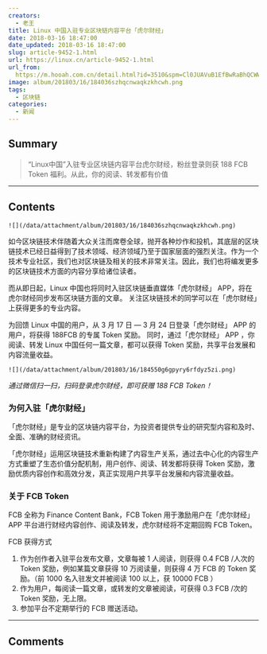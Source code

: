 ```yaml
---
creators:
  - 老王
title: Linux 中国入驻专业区块链内容平台「虎尔财经」
date: 2018-03-16 18:47:00
date_updated: 2018-03-16 18:47:00
slug: article-9452-1.html
url: https://linux.cn/article-9452-1.html
url_from: 
  https://m.hooah.com.cn/detail.html?id=3510&spm=Cl0JUAVuB1EfBwRaBhQCWW8NFQhSVV1IAQBSW1cDAwAHU1JaDAcFUg4DAgAaD1NXBh0ABAkJGw1R
image: album/201803/16/184036szhqcnwaqkzkhcwh.png
tags:
  - 区块链
categories:
  - 新闻
---
```


## Summary

> “Linux中国”入驻专业区块链内容平台虎尔财经，粉丝登录则获 188 FCB Token 福利。从此，你的阅读、转发都有价值

***

<!-- more -->

## Contents

`![](/data/attachment/album/201803/16/184036szhqcnwaqkzkhcwh.png)`

如今区块链技术伴随着大众关注而席卷全球，抛开各种炒作和投机，其底层的区块链技术已经日益得到了技术领域、经济领域乃至于国家层面的强烈关注。作为一个技术专业社区，我们也对区块链及相关的技术非常关注。因此，我们也将编发更多的区块链技术方面的内容分享给诸位读者。

而从即日起，Linux 中国也将同时入驻区块链垂直媒体「虎尔财经」 APP，将在虎尔财经同步发布区块链方面的文章。 关注区块链技术的同学可以在「虎尔财经」上获得更多的专业内容。

为回馈 Linux 中国的用户，从 3 月 17 日 — 3 月 24 日登录「虎尔财经」 APP 的用户，将获得 188FCB 的专属 Token 奖励。 同时，通过「虎尔财经」 APP ，你阅读、转发 Linux 中国任何一篇文章，都可以获得 Token 奖励，共享平台发展和内容流量收益。

`![](/data/attachment/album/201803/16/184550g6gpyry6rfdyz5zi.png)`

*通过微信扫一扫，扫码登录虎尔财经，即可获赠 188 FCB Token！*

### 为何入驻「虎尔财经」

「虎尔财经」是专业的区块链内容平台，为投资者提供专业的研究型内容和及时、全面、准确的财经资讯。

「虎尔财经」运用区块链技术重新构建了内容生产关系，通过去中心化的内容生产方式重塑了生态价值分配机制，用户创作、阅读、转发都将获得 Token 奖励，激励优质内容创作和高效分发，真正实现用户共享平台发展和内容流量收益。

### 关于 FCB Token

FCB 全称为 Finance Content Bank，FCB Token 用于激励用户在「虎尔财经」 APP 平台进行财经内容创作、阅读及转发，虎尔财经将不定期回购 FCB Token。

FCB 获得方式

1. 作为创作者入驻平台发布文章，文章每被 1 人阅读，则获得 0.4 FCB /人次的 Token 奖励，例如某篇文章获得 10 万阅读量，则获得 4 万 FCB 的 Token 奖励。（前 1000 名入驻发文并被阅读 100 以上，获 10000 FCB ）
2. 作为用户，每阅读一篇文章，或转发的文章被阅读，可获得 0.3 FCB /次的 Token 奖励，无上限。
3. 参加平台不定期举行的 FCB 赠送活动。

***

## Comments
